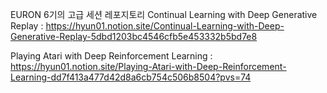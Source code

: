 EURON 6기의 고급 세션 레포지토리
Continual Learning with Deep Generative Replay : https://hyun01.notion.site/Continual-Learning-with-Deep-Generative-Replay-5dbd1203bc4546cfb5e453332b5bd7e8


Playing Atari with Deep Reinforcement Learning : https://hyun01.notion.site/Playing-Atari-with-Deep-Reinforcement-Learning-dd7f413a477d42d8a6cb754c506b8504?pvs=74

